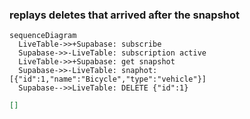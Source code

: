 ### replays deletes that arrived after the snapshot
```mermaid
sequenceDiagram
  LiveTable->>+Supabase: subscribe
  Supabase->>-LiveTable: subscription active
  LiveTable->>+Supabase: get snapshot
  Supabase->>-LiveTable: snaphot: [{"id":1,"name":"Bicycle","type":"vehicle"}]
  Supabase-->>LiveTable: DELETE {"id":1}
```

```json
[]
```
